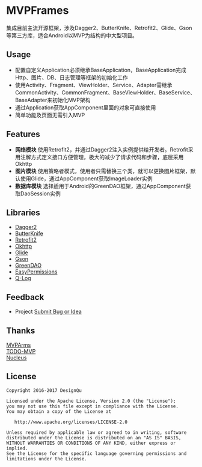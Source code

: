 # MVPFrames
集成目前主流开源框架，涉及Dagger2、ButterKnife、Retrofit2、Glide、Gson等第三方库，适合Android以MVP为结构的中大型项目。

## Usage
* 配置自定义Application必须继承BaseApplication，BaseApplication完成Http、图片、DB、日志管理等框架的初始化工作  
* 使用Activity、Fragment、ViewHolder、Service、Adapter需继承CommonActivity、CommonFragment、BaseViewHolder、BaseService、BaseAdapter来初始化MVP架构  
* 通过Application获取AppComponent里面的对象可直接使用  
* 简单功能及页面无需引入MVP

## Features
* **网络模块** 使用Retrofit2，并通过Dagger2注入实例提供给开发者。Retrofit采用注解方式定义接口方便管理，极大的减少了请求代码和步骤，底层采用Okhttp  
* **图片模块** 使用策略者模式，使用者只需替换三个类，就可以更换图片框架，默认使用Glide，通过AppComponent获取ImageLoader实例  
* **数据库模块** 选择适用于Android的GreenDAO框架，通过AppComponent获取DaoSession实例

## Libraries
* [Dagger2](https://google.github.io/dagger)  
* [ButterKnife](http://jakewharton.github.io/butterknife)  
* [Retrofit2](https://github.com/square/retrofit)  
* [Okhttp](https://github.com/square/okhttp)  
* [Glide](https://github.com/bumptech/glide)  
* [Gson](https://github.com/google/gson)  
* [GreenDAO](https://github.com/greenrobot/greenDAO)  
* [EasyPermissions](https://github.com/googlesamples/easypermissions)  
* [Q-Log](https://github.com/googlesamples/easypermissions)  

## Feedback
* Project  [Submit Bug or Idea](https://github.com/DesignQu/MVPFrames/issues)   

## Thanks
[MVPArms](https://github.com/JessYanCoding/MVPArms)  
[TODO-MVP](https://github.com/googlesamples/android-architecture/tree/todo-mvp)  
[Nucleus](https://github.com/konmik/nucleus)  

## License
```
Copyright 2016-2017 DesignQu

Licensed under the Apache License, Version 2.0 (the "License");
you may not use this file except in compliance with the License.
You may obtain a copy of the License at

   http://www.apache.org/licenses/LICENSE-2.0

Unless required by applicable law or agreed to in writing, software
distributed under the License is distributed on an "AS IS" BASIS,
WITHOUT WARRANTIES OR CONDITIONS OF ANY KIND, either express or implied.
See the License for the specific language governing permissions and
limitations under the License.
```

